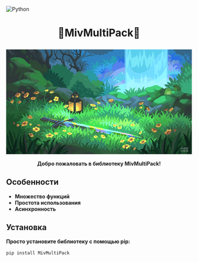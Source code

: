 ![Python](https://img.shields.io/badge/python-3670A0?style=for-the-badge&logo=python&logoColor=ffdd54)

# <p align="center">🐺MivMultiPack🦊</p>
<p align="center">
    <img src="images/banner.gif">
</p>

**<p align="center">Добро пожаловать в библиотеку MivMultiPack!</p>**

## Особенности

- **Множество функций**
- **Простота использования**
- **Асинхронность**

## Установка

**Просто установите библиотеку с помощью pip:**

```bash
pip install MivMultiPack
```
